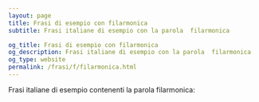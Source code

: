 ```yaml
---
layout: page
title: Frasi di esempio con filarmonica 
subtitle: Frasi italiane di esempio con la parola  filarmonica

og_title: Frasi di esempio con filarmonica 
og_description: Frasi italiane di esempio con la parola  filarmonica
og_type: website
permalink: /frasi/f/filarmonica.html
---
```


Frasi italiane di esempio contenenti la parola filarmonica:


